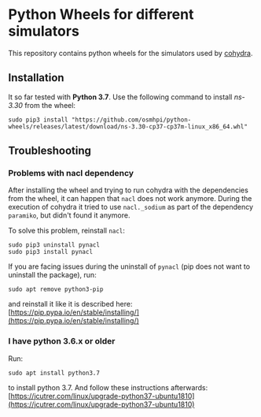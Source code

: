 # Python Wheels for different simulators

This repository contains python wheels for the simulators used by [cohydra](https://github.com/osmhpi/cohydra).

## Installation

It so far tested with **Python 3.7**.
Use the following command to install *ns-3.30* from the wheel:

```
sudo pip3 install "https://github.com/osmhpi/python-wheels/releases/latest/download/ns-3.30-cp37-cp37m-linux_x86_64.whl"
```

## Troubleshooting

### Problems with nacl dependency
After installing the wheel and trying to run cohydra with the dependencies from the wheel, it can happen that `nacl` does not work anymore.
During the execution of cohydra it tried to use `nacl._sodium` as part of the dependency `paramiko`, but didn't found it anymore.

To solve this problem, reinstall `nacl`:

```
sudo pip3 uninstall pynacl
sudo pip3 install pynacl
```

If you are facing issues during the uninstall of `pynacl` (pip does not want to uninstall the package), run:

```
sudo apt remove python3-pip
```

and reinstall it like it is described here: [https://pip.pypa.io/en/stable/installing/](https://pip.pypa.io/en/stable/installing/)

### I have python 3.6.x or older

Run:

```
sudo apt install python3.7
```

to install python 3.7.
And follow these instructions afterwards: [https://jcutrer.com/linux/upgrade-python37-ubuntu1810](https://jcutrer.com/linux/upgrade-python37-ubuntu1810)

